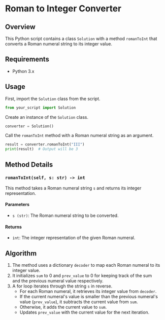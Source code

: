 # Roman to Integer Converter

## Overview

This Python script contains a class `Solution` with a method `romanToInt` that converts a Roman numeral string to its integer value.

## Requirements

- Python 3.x

## Usage

First, import the `Solution` class from the script.

```python
from your_script import Solution
```

Create an instance of the `Solution` class.

```python
converter = Solution()
```

Call the `romanToInt` method with a Roman numeral string as an argument.

```python
result = converter.romanToInt("III")
print(result)  # Output will be 3
```

## Method Details

### `romanToInt(self, s: str) -> int`

This method takes a Roman numeral string `s` and returns its integer representation.

#### Parameters

- `s (str)`: The Roman numeral string to be converted.

#### Returns

- `int`: The integer representation of the given Roman numeral.

## Algorithm

1. The method uses a dictionary `decoder` to map each Roman numeral to its integer value.
2. It initializes `sum` to 0 and `prev_value` to 0 for keeping track of the sum and the previous numeral value respectively.
3. A for loop iterates through the string `s` in reverse.
    - For each Roman numeral, it retrieves its integer value from `decoder`.
    - If the current numeral's value is smaller than the previous numeral's value (`prev_value`), it subtracts the current value from `sum`.
    - Otherwise, it adds the current value to `sum`.
    - Updates `prev_value` with the current value for the next iteration.

